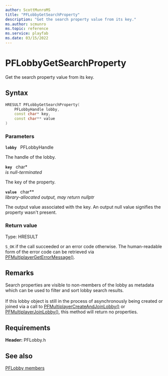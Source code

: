 ```yaml
---
author: ScottMunroMS
title: "PFLobbyGetSearchProperty"
description: "Get the search property value from its key."
ms.author: scmunro
ms.topic: reference
ms.service: playfab
ms.date: 03/15/2022
---
```


# PFLobbyGetSearchProperty  

Get the search property value from its key.  

## Syntax  
  
```cpp
HRESULT PFLobbyGetSearchProperty(  
    PFLobbyHandle lobby,  
    const char* key,  
    const char** value  
)  
```  
  
### Parameters  
  
**`lobby`** &nbsp; PFLobbyHandle  
  
The handle of the lobby.  
  
**`key`** &nbsp; char*  
*is null-terminated*  
  
The key of the property.  
  
**`value`** &nbsp; char**  
*library-allocated output, may return nullptr*  
  
The output value associated with the key. An output null value signifies the property wasn't present.  
  
  
### Return value
Type: HRESULT
  
```S_OK``` if the call succeeded or an error code otherwise. The human-readable form of the error code can be retrieved via [PFMultiplayerGetErrorMessage()](../../pfmultiplayer/functions/pfmultiplayergeterrormessage.md).
  
## Remarks  
  
Search properties are visible to non-members of the lobby as metadata which can be used to filter and sort lobby search results. <br /><br /> If this lobby object is still in the process of asynchronously being created or joined via a call to [PFMultiplayerCreateAndJoinLobby()](pfmultiplayercreateandjoinlobby.md) or [PFMultiplayerJoinLobby()](pfmultiplayerjoinlobby.md), this method will return no properties.
  
## Requirements  
  
**Header:** PFLobby.h
  
## See also  
[PFLobby members](../pflobby_members.md)  

  
  
